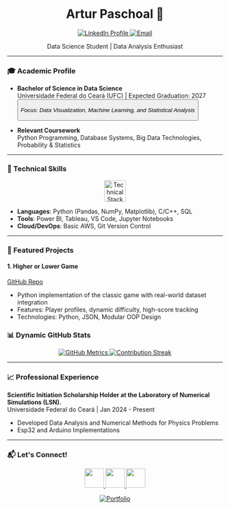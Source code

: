 <div align="center">
  <h1>Artur Paschoal 👋</h1>
  <p>
    <a href="https://www.linkedin.com/in/artur-paschoal-18295627b/" target="_blank">
      <img src="https://img.shields.io/badge/LinkedIn-Data_Science_Student-blue?style=flat&logo=linkedin" alt="LinkedIn Profile">
    </a>
    <a href="mailto:paschoal.artur@alu.ufc.br">
      <img src="https://img.shields.io/badge/Gmail-Contact-red?style=flat&logo=gmail" alt="Email">
    </a>
  </p>
  <p>Data Science Student | Data Analysis Enthusiast</p>
</div>

---

### 🎓 Academic Profile
- **Bachelor of Science in Data Science**  
  Universidade Federal do Ceará (UFC) | Expected Graduation: 2027 <button class="citation-flag" data-index="1">  
  *Focus: Data Visualization, Machine Learning, and Statistical Analysis*

- **Relevant Coursework**  
  Python Programming, Database Systems, Big Data Technologies, Probability & Statistics

---

### 🚀 Technical Skills
<div align="center">
  <img src="https://skillicons.dev/icons?i=python,c,cpp,vscode,excel,powerbi,git" height="50" alt="Technical Stack" />
</div>

- **Languages**: Python (Pandas, NumPy, Matplotlib), C/C++, SQL  
- **Tools**: Power BI, Tableau, VS Code, Jupyter Notebooks  
- **Cloud/DevOps**: Basic AWS, Git Version Control  

---

### 🌟 Featured Projects
#### 1. **Higher or Lower Game**  
[GitHub Repo](https://github.com/paschoal-artur/HigherOrLower)  
- Python implementation of the classic game with real-world dataset integration  
- Features: Player profiles, dynamic difficulty, high-score tracking  
- Technologies: Python, JSON, Modular OOP Design  

### 📊 Dynamic GitHub Stats
<div align="center">
  <a href="https://github.com/paschoal-artur">
    <img src="https://github-readme-stats.vercel.app/api?username=paschoal-artur&show_icons=true&theme=radical&include_all_commits=true" alt="GitHub Metrics" />
  </a>
  <a href="https://github.com/paschoal-artur">
    <img src="https://github-readme-streak-stats.herokuapp.com/?user=paschoal-artur&theme=radical&date_format=j%20M%5C%20Y" alt="Contribution Streak" />
  </a>
</div>

---

### 📈 Professional Experience
**Scientific Initiation Scholarship Holder at the Laboratory of Numerical Simulations (LSN).**  
Universidade Federal do Ceará | Jan 2024 - Present  
- Developed Data Analysis and Numerical Methods for Physics Problems
- Esp32 and Arduino Implementations

---

### 📬 Let's Connect!
<div align="center">
  <a href="www.linkedin.com/in/paschoal-artur">
    <img src="https://raw.githubusercontent.com/maurodesouza/profile-readme-generator/master/src/assets/icons/social/linkedin/default.svg" width="45" />
  </a>
  <a href="mailto:paschoal.artur@alu.ufc.br">
    <img src="https://raw.githubusercontent.com/maurodesouza/profile-readme-generator/master/src/assets/icons/social/gmail/default.svg" width="45" />
  </a>
  <a href="https://www.instagram.com/arturpasc.s/">
    <img src="https://raw.githubusercontent.com/maurodesouza/profile-readme-generator/master/src/assets/icons/social/instagram/default.svg" width="45" />
  </a>
</div>

<p align="center">
  <a href="https://paschoal-artur.github.io" target="_blank">
    <img src="https://img.shields.io/badge/Portfolio-Website-green?style=flat&logo=firefox-browser" alt="Portfolio">
  </a>
</p>
